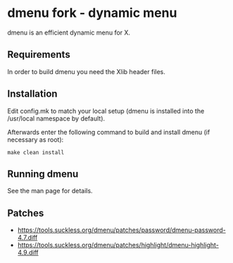 # dmenu fork - dynamic menu

dmenu is an efficient dynamic menu for X.


## Requirements

In order to build dmenu you need the Xlib header files.


## Installation

Edit config.mk to match your local setup (dmenu is installed into
the /usr/local namespace by default).

Afterwards enter the following command to build and install dmenu
(if necessary as root):

    make clean install


## Running dmenu

See the man page for details.

## Patches

- https://tools.suckless.org/dmenu/patches/password/dmenu-password-4.7.diff
- https://tools.suckless.org/dmenu/patches/highlight/dmenu-highlight-4.9.diff
